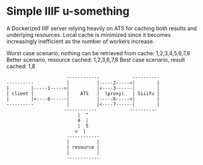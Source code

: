 # Simple IIIF u-something

A Dockerized IIIF server relying heavily on ATS for caching both results and underlying resources. Local cache is minimized since it becomes increasingly inefficient as the number of workers increase.

Worst case scenario, nothing can be retrieved from cache: 1,2,3,4,5,6,7,8
Better scenario, resource cached: 1,2,3,6,7,8
Best case scenario, result cached: 1,8

                          ------------            ----------
    ----------            |          |-----2----->|        |
    |        |-----1----->|          |<----3------|        |
    | client |            |    ATS   |  (proxy)   | Siiifu |
    |        |<----8------|          |-----6----->|        |
    ----------            |          |<----7------|        |
                         ------------            ----------
                              |  ^
                              4  |
                              |  5
                             v  |
                          ------------
                          |          |
                          | resource |
                          |          |
                          ------------
